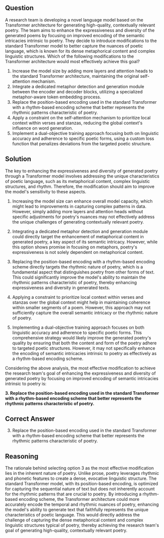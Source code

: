 ## Question

A research team is developing a novel language model based on the Transformer architecture for generating high-quality, contextually relevant poetry. The team aims to enhance the expressiveness and diversity of the generated poems by focusing on improved encoding of the semantic intricacies intrinsic to poetry. They decide to introduce modifications to the standard Transformer model to better capture the nuances of poetic language, which is known for its dense metaphorical content and complex linguistic structures. Which of the following modifications to the Transformer architecture would most effectively achieve this goal?

1. Increase the model size by adding more layers and attention heads to the standard Transformer architecture, maintaining the original self-attention mechanism.
2. Integrate a dedicated metaphor detection and generation module between the encoder and decoder blocks, utilizing a specialized metaphor-aware token embedding process.
3. Replace the position-based encoding used in the standard Transformer with a rhythm-based encoding scheme that better represents the rhythmic patterns characteristic of poetry.
4. Apply a constraint on the self-attention mechanism to prioritize local context within verses and stanzas, reducing the global context's influence on word generation.
5. Implement a dual-objective training approach focusing both on linguistic accuracy and adherence to specific poetic forms, using a custom loss function that penalizes deviations from the targeted poetic structure.

## Solution

The key to enhancing the expressiveness and diversity of generated poetry through a Transformer model involves addressing the unique characteristics of poetic language, such as its metaphorical content, complex linguistic structures, and rhythm. Therefore, the modification should aim to improve the model's sensitivity to these aspects.

1. Increasing the model size can enhance overall model capacity, which might lead to improvements in capturing complex patterns in data. However, simply adding more layers and attention heads without specific adjustments for poetry's nuances may not effectively address the unique challenges of generating contextually relevant poetry.

2. Integrating a dedicated metaphor detection and generation module could directly target the enhancement of metaphorical content in generated poetry, a key aspect of its semantic intricacy. However, while this option shows promise in focusing on metaphors, poetry's expressiveness is not solely dependent on metaphorical content.

3. Replacing the position-based encoding with a rhythm-based encoding scheme directly targets the rhythmic nature of poetry, which is a fundamental aspect that distinguishes poetry from other forms of text. This could significantly improve the model's ability to maintain the rhythmic patterns characteristic of poetry, thereby enhancing expressiveness and diversity in generated texts.

4. Applying a constraint to prioritize local context within verses and stanzas over the global context might help in maintaining coherence within smaller segments of a poem. However, this approach may not sufficiently capture the overall semantic intricacy or the rhythmic nature of poetry.

5. Implementing a dual-objective training approach focuses on both linguistic accuracy and adherence to specific poetic forms. This comprehensive strategy would likely improve the generated poetry's quality by ensuring that both the content and form of the poetry adhere to targeted poetic structures. However, it may not specifically enhance the encoding of semantic intricacies intrinsic to poetry as effectively as a rhythm-based encoding scheme.

Considering the above analysis, the most effective modification to achieve the research team's goal of enhancing the expressiveness and diversity of generated poetry by focusing on improved encoding of semantic intricacies intrinsic to poetry is:

**3. Replace the position-based encoding used in the standard Transformer with a rhythm-based encoding scheme that better represents the rhythmic patterns characteristic of poetry.**

## Correct Answer

3. Replace the position-based encoding used in the standard Transformer with a rhythm-based encoding scheme that better represents the rhythmic patterns characteristic of poetry.

## Reasoning

The rationale behind selecting option 3 as the most effective modification lies in the inherent nature of poetry. Unlike prose, poetry leverages rhythmic and phonetic features to create a dense, evocative linguistic structure. The standard Transformer model, with its position-based encoding, is optimized for capturing the sequential nature of text but does not inherently account for the rhythmic patterns that are crucial to poetry. By introducing a rhythm-based encoding scheme, the Transformer architecture could more accurately encode the temporal and rhythmic nuances of poetry, enhancing the model's ability to generate text that faithfully represents the unique characteristics of poetic language. This would directly address the challenge of capturing the dense metaphorical content and complex linguistic structures typical of poetry, thereby achieving the research team's goal of generating high-quality, contextually relevant poetry.